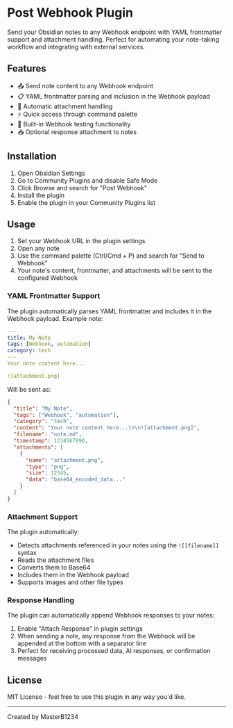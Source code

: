 # Post Webhook Plugin

Send your Obsidian notes to any Webhook endpoint with YAML frontmatter support and attachment handling. Perfect for automating your note-taking workflow and integrating with external services.

## Features

- 📤 Send note content to any Webhook endpoint
- 📋 YAML frontmatter parsing and inclusion in the Webhook payload
- 📎 Automatic attachment handling
- ⚡ Quick access through command palette
- 🧪 Built-in Webhook testing functionality 
- 📥 Optional response attachment to notes

## Installation

1. Open Obsidian Settings
2. Go to Community Plugins and disable Safe Mode
3. Click Browse and search for "Post Webhook"
4. Install the plugin
5. Enable the plugin in your Community Plugins list

## Usage

1. Set your Webhook URL in the plugin settings
2. Open any note
3. Use the command palette (Ctrl/Cmd + P) and search for "Send to Webhook"
4. Your note's content, frontmatter, and attachments will be sent to the configured Webhook

### YAML Frontmatter Support

The plugin automatically parses YAML frontmatter and includes it in the Webhook payload. Example note:

```yaml
---
title: My Note
tags: [Webhook, automation]
category: tech
---
Your note content here...

![attachment.png]
```

Will be sent as:

```json
{
  "title": "My Note",
  "tags": ["Webhook", "automation"],
  "category": "tech",
  "content": "Your note content here...\n\n![attachment.png]",
  "filename": "note.md",
  "timestamp": 1234567890,
  "attachments": [
    {
      "name": "attachment.png",
      "type": "png",
      "size": 12345,
      "data": "base64_encoded_data..."
    }
  ]
}
```

### Attachment Support

The plugin automatically:
- Detects attachments referenced in your notes using the `![[filename]]` syntax
- Reads the attachment files
- Converts them to Base64
- Includes them in the Webhook payload
- Supports images and other file types

### Response Handling

The plugin can automatically append Webhook responses to your notes:

1. Enable "Attach Response" in plugin settings
2. When sending a note, any response from the Webhook will be appended at the bottom with a separator line
3. Perfect for receiving processed data, AI responses, or confirmation messages

## License

MIT License - feel free to use this plugin in any way you'd like.

---

Created by MasterB1234